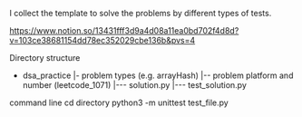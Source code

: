 I collect the template to solve the problems by different types of tests.

https://www.notion.so/13431fff3d9a4d08a11ea0bd702f4d8d?v=103ce38681154dd78ec352029cbe136b&pvs=4


Directory structure
- dsa_practice
|- problem types (e.g. arrayHash)
|-- problem platform and number (leetcode_1071)
|--- solution.py
|--- test_solution.py

command line
cd directory
python3 -m unittest test_file.py